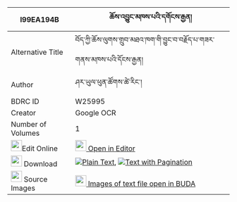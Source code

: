 |I99EA194B|ཆོས་འབྱུང་མཁས་པའི་དགོངས་རྒྱན། 
| --- | --- 
|Alternative Title |བོད་ཀྱི་ཆོས་ལུགས་གྲུབ་མཐའ་ཁག་གི་བྱུང་བ་བརྗོད་པ་གཟར་གནས་མཁས་པའི་དོངས་རྒྱན།
|Author| ཤར་ཡུལ་ཕུན་ཚོགས་ཚེ་རིང་།
|BDRC ID | W25995
|Creator | Google OCR
|Number of Volumes| 1
|<img width="25" src="https://img.icons8.com/color/25/000000/edit-property.png">Edit Online| [<img width="25" src="https://avatars.githubusercontent.com/u/45091458?s=200&v=4"> Open in Editor](http://editor.openpecha.org/I99EA194B)
|<img width="25" src="https://img.icons8.com/fluent/48/000000/download-2.png"/>  Download | [![](https://img.icons8.com/color/20/000000/txt.png)Plain Text](https://github.com/Openpecha/I99EA194B/releases/download/v1/chojung_khepa_i_gong_gyen_plain_I99EA194B.zip), [![](https://img.icons8.com/color/20/000000/txt.png)Text with Pagination](https://github.com/Openpecha/I99EA194B/releases/download/v1/chojung_khepa_i_gong_gyen_pages_I99EA194B.zip)
|<img width="25" src="https://img.icons8.com/plasticine/100/000000/pictures-folder.png"/>  Source Images | [<img width="25" src="https://library.bdrc.io/icons/BUDA-small.svg"> Images of text file open in BUDA](https://library.bdrc.io/show/bdr:W25995)